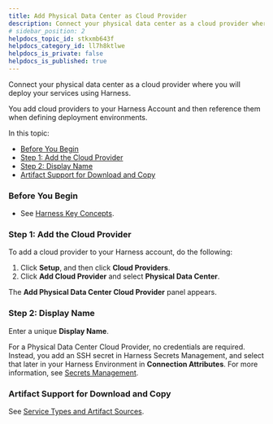 ```yaml
---
title: Add Physical Data Center as Cloud Provider
description: Connect your physical data center as a cloud provider where you will deploy your services using Harness.
# sidebar_position: 2
helpdocs_topic_id: stkxmb643f
helpdocs_category_id: ll7h8ktlwe
helpdocs_is_private: false
helpdocs_is_published: true
---
```


Connect your physical data center as a cloud provider where you will deploy your services using Harness.

You add cloud providers to your Harness Account and then reference them when defining deployment environments.

In this topic:

* [Before You Begin](#before_you_begin)
* [Step 1: Add the Cloud Provider](#step_1_add_the_cloud_provider)
* [Step 2: Display Name](#step_2_display_name)
* [Artifact Support for Download and Copy](#artifact_support_for_download_and_copy)

### Before You Begin

* See [Harness Key Concepts](/article/4o7oqwih6h-harness-key-concepts).

### Step 1: Add the Cloud Provider

To add a cloud provider to your Harness account, do the following:

1. Click **Setup**, and then click **Cloud Providers**.
2. Click **Add Cloud Provider** and select **Physical Data Center**.

The **Add Physical Data Center Cloud Provider** panel appears.

### Step 2: Display Name

Enter a unique **Display Name**.

For a Physical Data Center Cloud Provider, no credentials are required. Instead, you add an SSH secret in Harness Secrets Management, and select that later in your Harness Environment in **Connection Attributes**. For more information, see [Secrets Management](/article/au38zpufhr-secret-management).

### Artifact Support for Download and Copy

See [Service Types and Artifact Sources](/article/qluiky79j8-service-types-and-artifact-sources).

